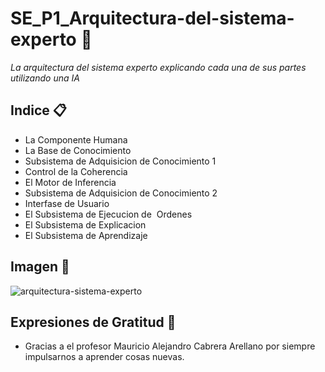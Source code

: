 # SE_P1_Arquitectura-del-sistema-experto 🚀
_La arquitectura del sistema experto explicando cada una de sus partes utilizando una IA_

## Indice 📋
* La Componente Humana
* La Base de Conocimiento
* Subsistema de Adquisicion de Conocimiento 1
* Control de la Coherencia
* El Motor de Inferencia
* Subsistema de Adquisicion de Conocimiento 2
* Interfase de Usuario
* El Subsistema de Ejecucion de  Ordenes
* El Subsistema de Explicacion
* El Subsistema de Aprendizaje

## Imagen 📖
![arquitectura-sistema-experto](https://github.com/user-attachments/assets/24ae456b-4974-40e3-8593-bc64dd0d8973)

## Expresiones de Gratitud 🎁
* Gracias a el profesor Mauricio Alejandro Cabrera Arellano por siempre impulsarnos a aprender cosas nuevas.

